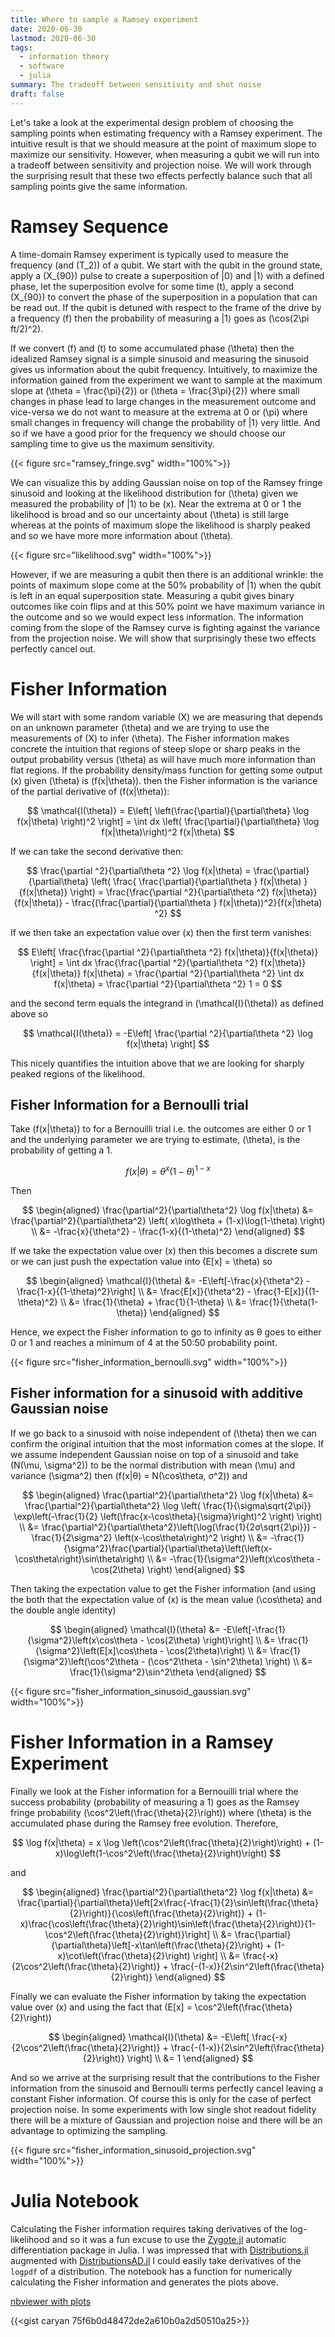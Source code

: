 ```yaml
---
title: Where to sample a Ramsey experiment
date: 2020-06-30
lastmod: 2020-06-30
tags:
  - information theory
  - software
  - julia
summary: The tradeoff between sensitivity and shot noise
draft: false
---
```


Let's take a look at the experimental design problem of choosing the sampling points when  estimating frequency with a Ramsey experiment. The intuitive result is that we should measure at the point of maximum slope to maximize our sensitivity. However, when measuring a qubit we will run into a tradeoff between sensitivity and projection noise. We will work through the surprising result that these two effects perfectly balance such that all sampling points give the same information.

# Ramsey Sequence

A time-domain Ramsey experiment is typically used to measure the frequency (and \(T_2\)) of a qubit. We start with the qubit in the ground state, apply a \(X_{90}\) pulse to create a superposition of |0⟩ and |1⟩ with a defined phase, let the superposition evolve for some time \(t\), apply a second \(X_{90}\) to convert the phase of the superposition in a population that can be read out. If the qubit is detuned with respect to the frame of the drive by a frequency \(f\) then the probability of measuring a |1⟩ goes as \(\cos(2\pi ft/2)^2\).

If we convert \(f\) and \(t\) to some accumulated phase \(\theta\) then the idealized Ramsey signal is a simple sinusoid and measuring the sinusoid gives us information about the qubit frequency. Intuitively, to maximize the information gained from the experiment we want to sample at the maximum slope at \(\theta = \frac{\pi}{2}\) or \(\theta = \frac{3\pi}{2}\) where small changes in phase lead to large changes in the measurement outcome and vice-versa we do not want to measure at the extrema at 0 or \(\pi\) where small changes in frequency will change the probability of |1⟩ very little.  And so if we have a good prior for the frequency we should choose our sampling time to give us the maximum sensitivity.

{{< figure src="ramsey_fringe.svg" width="100%">}}

We can visualize this by adding Gaussian noise on top of the Ramsey fringe sinusoid and looking at the likelihood distribution for \(\theta\) given we measured the probability of |1⟩ to be \(x\). Near the extrema at 0 or 1 the likelihood is broad and so our uncertainty about \(\theta\) is still large whereas at the points of maximum slope the likelihood is sharply peaked and so we have more more information about \(\theta\).

{{< figure src="likelihood.svg" width="100%">}}


However, if we are measuring a qubit then there is an additional wrinkle: the points of maximum slope come at the 50% probability of |1⟩ when the qubit is left in an equal superposition state. Measuring a qubit gives binary outcomes like coin flips and at this 50% point we have maximum variance in the outcome and so we would expect less information. The information coming from the slope of the Ramsey curve is fighting against the variance from the projection noise. We will show that surprisingly these two effects perfectly cancel out.


# Fisher Information

We will start with some random variable \(X\) we are measuring that depends on an unknown parameter \(\theta\) and we are trying to use the measurements of \(X\) to infer \(\theta\). The Fisher information makes concrete the intuition that regions of steep slope or sharp peaks in the output probability versus \(\theta\) as will have much more information than flat regions. If the probability density/mass function for getting some output \(x\) given \(\theta\) is \(f(x|\theta)\). then the Fisher information is the variance of the partial derivative of \(f(x|\theta)\):

$$
\mathcal{I(\theta)} = E\left[ \left(\frac{\partial}{\partial\theta} \log f(x|\theta) \right)^2 \right] = \int dx \left( \frac{\partial}{\partial\theta} \log f(x|\theta)\right)^2 f(x|\theta)
$$

If we can take the second derivative then:

$$
\frac{\partial ^2}{\partial\theta ^2} \log f(x|\theta)
= \frac{\partial}{\partial\theta} \left( \frac{ \frac{\partial}{\partial\theta } f(x|\theta) } {f(x|\theta)} \right)
= \frac{\frac{\partial ^2}{\partial\theta ^2} f(x|\theta)}{f(x|\theta)} - \frac{(\frac{\partial}{\partial\theta } f(x|\theta))^2}{f(x|\theta) ^2}
$$

If we then take an expectation value over \(x\) then the first term vanishes:

$$
E\left[ \frac{\frac{\partial ^2}{\partial\theta ^2} f(x|\theta)}{f(x|\theta)} \right]
= \int dx \frac{\frac{\partial ^2}{\partial\theta ^2} f(x|\theta)}{f(x|\theta)} f(x|\theta)
= \frac{\partial ^2}{\partial\theta ^2} \int dx f(x|\theta)
= \frac{\partial ^2}{\partial\theta ^2} 1
= 0
$$

and the second term equals the integrand in \(\mathcal{I}(\theta)\) as defined above so

$$
\mathcal{I(\theta)} = -E\left[ \frac{\partial ^2}{\partial\theta ^2} \log f(x|\theta) \right]
$$

This nicely quantifies the intuition above that we are looking for sharply peaked regions of the likelihood.

## Fisher Information for a Bernoulli trial

Take \(f(x|\theta)\) to for a Bernouilli trial i.e. the outcomes are either 0 or 1 and the underlying parameter we are trying to estimate, \(\theta\), is the probability of getting a 1.

$$
f(x|\theta) = θ^x (1-θ)^{1-x}
$$

Then

$$
\begin{aligned}
\frac{\partial^2}{\partial\theta^2} \log f(x|\theta)
&= \frac{\partial^2}{\partial\theta^2} \left( x\log\theta + (1-x)\log(1-\theta) \right) \\
&= -\frac{x}{\theta^2} - \frac{1-x}{(1-\theta)^2}
\end{aligned}
$$

If we take the expectation value over \(x\) then this becomes a discrete sum or we can just push the expectation value into \(E[x] = \theta\) so

$$
\begin{aligned}
\mathcal{I}(\theta) &= -E\left[-\frac{x}{\theta^2} - \frac{1-x}{(1-\theta)^2}\right] \\
&= \frac{E[x]}{\theta^2} - \frac{1-E[x]}{(1-\theta)^2} \\
&= \frac{1}{\theta} + \frac{1}{1-\theta} \\
&= \frac{1}{\theta(1-\theta)}
\end{aligned}
$$

Hence, we expect the Fisher information to go to infinity as θ goes to either 0 or 1 and reaches a minimum of 4 at the 50:50 probability point.

{{< figure src="fisher_information_bernoulli.svg" width="100%">}}


## Fisher information for a sinusoid with additive Gaussian noise

If we go back to a sinusoid with noise independent of \(\theta\) then we can confirm the original intuition that the most information comes at the slope. If we assume independent Gaussian noise on top of a sinusoid and take \(N(\mu, \sigma^2)\) to be the normal distribution with mean \(\mu\) and variance \(\sigma^2\) then \(f(x|θ) = N(\cos\theta, σ^2)\) and

$$
\begin{aligned}
\frac{\partial^2}{\partial\theta^2} \log f(x|\theta)
&= \frac{\partial^2}{\partial\theta^2} \log \left( \frac{1}{\sigma\sqrt{2\pi}} \exp\left(-\frac{1}{2} \left(\frac{x-\cos\theta}{\sigma}\right)^2 \right) \right) \\
&= \frac{\partial^2}{\partial\theta^2}\left(\log(\frac{1}{2σ\sqrt{2\pi}}) -\frac{1}{2\sigma^2} \left(x-\cos\theta\right)^2 \right) \\
&= -\frac{1}{\sigma^2}\frac{\partial}{\partial\theta}\left(\left(x-\cos\theta\right)\sin\theta\right) \\
&= -\frac{1}{\sigma^2}\left(x\cos\theta - \cos(2\theta) \right)
\end{aligned}
$$

Then taking the expectation value to get the Fisher information (and using the both that the expectation value of \(x\) is the mean value \(\cos\theta\) and the double angle identity)

$$
\begin{aligned}
\mathcal{I}(\theta)
&= -E\left[-\frac{1}{\sigma^2}\left(x\cos\theta - \cos(2\theta) \right)\right] \\
&= \frac{1}{\sigma^2}\left(E[x]\cos\theta - \cos(2\theta)\right) \\
&= \frac{1}{\sigma^2}\left(\cos^2\theta - (\cos^2\theta - \sin^2\theta) \right) \\
&= \frac{1}{\sigma^2}\sin^2\theta
\end{aligned}
$$


{{< figure src="fisher_information_sinusoid_gaussian.svg" width="100%">}}

# Fisher Information in a Ramsey Experiment

Finally we look at the Fisher information for a Bernouilli trial where the success probability (probability of measuring a 1) goes as the Ramsey fringe probability \(\cos^2\left(\frac{\theta}{2}\right)\) where \(\theta\) is the accumulated phase during the Ramsey free evolution. Therefore,

$$
\log f(x|\theta) = x \log \left(\cos^2\left(\frac{\theta}{2}\right)\right) + (1-x)\log\left(1-\cos^2\left(\frac{\theta}{2}\right)\right)
$$

and

$$
\begin{aligned}
\frac{\partial^2}{\partial\theta^2} \log f(x|\theta)
&= \frac{\partial}{\partial\theta}\left[2x\frac{-\frac{1}{2}\sin\left(\frac{\theta}{2}\right)}{\cos\left(\frac{\theta}{2}\right)} + (1-x)\frac{\cos\left(\frac{\theta}{2}\right)\sin\left(\frac{\theta}{2}\right)}{1-\cos^2\left(\frac{\theta}{2}\right)}\right] \\
&= \frac{\partial}{\partial\theta}\left[-x\tan\left(\frac{\theta}{2}\right) + (1-x)\cot\left(\frac{\theta}{2}\right) \right] \\
&= \frac{-x}{2\cos^2\left(\frac{\theta}{2}\right)} + \frac{-(1-x)}{2\sin^2\left(\frac{\theta}{2}\right)}
\end{aligned}
$$

Finally we can evaluate the Fisher information by taking the expectation value over \(x\) and using the fact that \(E[x] = \cos^2\left(\frac{\theta}{2}\right)\)

$$
\begin{aligned}
\mathcal{I}(\theta)
&= -E\left[ \frac{-x}{2\cos^2\left(\frac{\theta}{2}\right)} + \frac{-(1-x)}{2\sin^2\left(\frac{\theta}{2}\right)} \right] \\
&= 1
\end{aligned}
$$

And so we arrive at the surprising result that the contributions to the Fisher information from the sinusoid and Bernoulli terms perfectly cancel leaving a constant Fisher information. Of course this is only for the case of perfect projection noise. In some experiments with low single shot readout fidelity there will be a mixture of Gaussian and projection noise and there will be an advantage to optimizing the sampling.

{{< figure src="fisher_information_sinusoid_projection.svg" width="100%">}}

# Julia Notebook

Calculating the Fisher information requires taking derivatives of the log-likelihood and so it was a fun excuse to use the [Zygote.jl](https://github.com/FluxML/Zygote.jl) automatic differentiation package in Julia. I was impressed that with [Distributions.jl](https://github.com/JuliaStats/Distributions.jl) augmented with [DistributionsAD.jl](https://github.com/TuringLang/DistributionsAD.jl) I could easily take derivatives of the `logpdf` of a distribution. The notebook has a function for numerically calculating the Fisher information and generates the plots above.

[nbviewer with plots](https://nbviewer.jupyter.org/gist/caryan/75f6b0d48472de2a610b0a2d50510a25)

{{<gist caryan 75f6b0d48472de2a610b0a2d50510a25>}}
